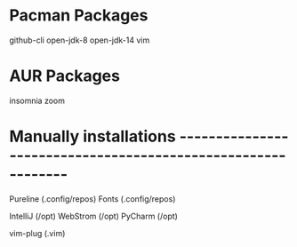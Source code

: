 # Pacman Packages
github-cli
open-jdk-8
open-jdk-14
vim

# AUR Packages
insomnia
zoom

# Manually installations -------------------------------------------------------------

Pureline (.config/repos)
Fonts (.config/repos)

IntelliJ (/opt)
WebStrom (/opt)
PyCharm (/opt)

vim-plug (.vim)
